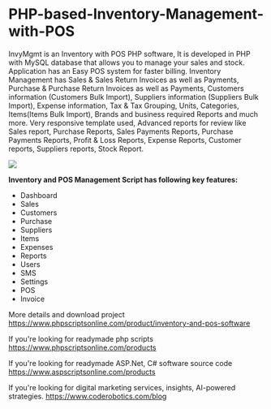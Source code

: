 # PHP-based-Inventory-Management-with-POS

InvyMgmt is an Inventory with POS PHP software, It is developed in PHP with MySQL database that allows you to manage your sales and stock. Application has an Easy POS system for faster billing. Inventory Management has Sales & Sales Return Invoices as well as Payments, Purchase & Purchase Return Invoices as well as Payments, Customers information (Customers Bulk Import), Suppliers information (Suppliers Bulk Import), Expense information, Tax & Tax Grouping, Units, Categories, Items(Items Bulk Import), Brands and business required Reports and much more. Very responsive template used, Advanced reports for review like Sales report, Purchase Reports, Sales Payments Reports, Purchase Payments Reports, Profit & Loss Reports, Expense Reports, Customer reports, Suppliers reports, Stock Report.

<img src="https://www.phpscriptsonline.com/frontend/assets/templates/inventory-php-software-source-code.jpg">

<b>Inventory and POS Management Script has following key features:</b>

<ul>
<li>Dashboard</li>
<li>Sales</li>
<li>Customers</li>
<li>Purchase</li>
<li>Suppliers</li>
<li>Items</li>
<li>Expenses</li>
<li>Reports</li>
<li>Users</li>
<li>SMS</li>
<li>Settings</li>
<li>POS</li>
<li>Invoice</li>
</ul>

More details and download project
https://www.phpscriptsonline.com/product/inventory-and-pos-software

If you're looking for readymade php scripts
https://www.phpscriptsonline.com/products

If you're looking for readymade ASP.Net, C# software source code
https://www.aspscriptsonline.com/products

If you're looking for digital marketing services, insights, AI-powered strategies.
https://www.coderobotics.com/blog
